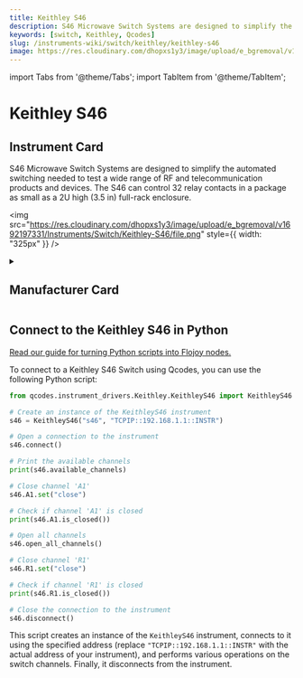 ```yaml
---
title: Keithley S46
description: S46 Microwave Switch Systems are designed to simplify the automated switching needed to test a wide range of RF and telecommunication products and devices. The S46 can control 32 relay contacts in a package as small as a 2U high (3.5 in) full-rack enclosure.
keywords: [switch, Keithley, Qcodes]
slug: /instruments-wiki/switch/keithley/keithley-s46
image: https://res.cloudinary.com/dhopxs1y3/image/upload/e_bgremoval/v1692197331/Instruments/Switch/Keithley-S46/file.png
---
```


import Tabs from '@theme/Tabs';
import TabItem from '@theme/TabItem';

# Keithley S46

## Instrument Card

<div className="flex">

<div>

S46 Microwave Switch Systems are designed to simplify the automated switching needed to test a wide range of RF and telecommunication products and devices. The S46 can control 32 relay contacts in a package as small as a 2U high (3.5 in) full-rack enclosure.

</div>

<img src="https://res.cloudinary.com/dhopxs1y3/image/upload/e_bgremoval/v1692197331/Instruments/Switch/Keithley-S46/file.png" style={{ width: "325px" }} />

</div>

<details>
<summary><h2>Manufacturer Card</h2></summary>

<img src="https://res.cloudinary.com/dhopxs1y3/image/upload/v1692126010/Instruments/Vendor%20Logos/Keithley.png" style={{ width: "100%", objectFit: "cover" }} />

Keithley Instruments is a measurement and instrument company headquartered in Solon, Ohio, that develops, manufactures, markets, and sells data acquisition products, as well as complete systems for high-volume production and assembly testing. <a href="https://www.tek.com/en">Website</a>.

<ul>
  <li>Headquarters: Cleveland, Ohio, United States</li>
  <li>Yearly Revenue (millions, USD): 110.6</li>
</ul>
</details>

## Connect to the Keithley S46 in Python

[Read our guide for turning Python scripts into Flojoy nodes.](https://docs.flojoy.ai/custom-nodes/creating-custom-node/)


<Tabs>
<TabItem value="Qcodes" label="Qcodes">

To connect to a Keithley S46 Switch using Qcodes, you can use the following Python script:

```python
from qcodes.instrument_drivers.Keithley.KeithleyS46 import KeithleyS46

# Create an instance of the KeithleyS46 instrument
s46 = KeithleyS46("s46", "TCPIP::192.168.1.1::INSTR")

# Open a connection to the instrument
s46.connect()

# Print the available channels
print(s46.available_channels)

# Close channel 'A1'
s46.A1.set("close")

# Check if channel 'A1' is closed
print(s46.A1.is_closed())

# Open all channels
s46.open_all_channels()

# Close channel 'R1'
s46.R1.set("close")

# Check if channel 'R1' is closed
print(s46.R1.is_closed())

# Close the connection to the instrument
s46.disconnect()
```

This script creates an instance of the `KeithleyS46` instrument, connects to it using the specified address (replace `"TCPIP::192.168.1.1::INSTR"` with the actual address of your instrument), and performs various operations on the switch channels. Finally, it disconnects from the instrument.

</TabItem>
</Tabs>